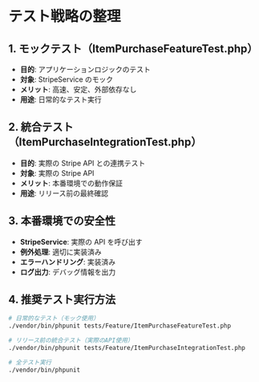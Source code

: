 # テスト戦略の整理

## 1. モックテスト（ItemPurchaseFeatureTest.php）

-   **目的**: アプリケーションロジックのテスト
-   **対象**: StripeService のモック
-   **メリット**: 高速、安定、外部依存なし
-   **用途**: 日常的なテスト実行

## 2. 統合テスト（ItemPurchaseIntegrationTest.php）

-   **目的**: 実際の Stripe API との連携テスト
-   **対象**: 実際の Stripe API
-   **メリット**: 本番環境での動作保証
-   **用途**: リリース前の最終確認

## 3. 本番環境での安全性

-   **StripeService**: 実際の API を呼び出す
-   **例外処理**: 適切に実装済み
-   **エラーハンドリング**: 実装済み
-   **ログ出力**: デバッグ情報を出力

## 4. 推奨テスト実行方法

```bash
# 日常的なテスト（モック使用）
./vendor/bin/phpunit tests/Feature/ItemPurchaseFeatureTest.php

# リリース前の統合テスト（実際のAPI使用）
./vendor/bin/phpunit tests/Feature/ItemPurchaseIntegrationTest.php

# 全テスト実行
./vendor/bin/phpunit
```
